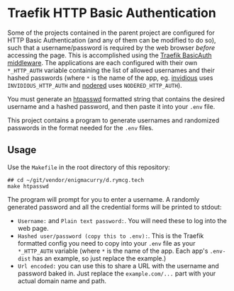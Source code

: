 # Traefik HTTP Basic Authentication

Some of the projects contained in the parent project are configured for HTTP
Basic Authentication (and any of them can be modified to do so), such that a
username/password is required by the web browser *before* accessing the page.
This is accomplished using the [Traefik BasicAuth
middleware](https://doc.traefik.io/traefik/middlewares/http/basicauth/). The
applications are each configured with their own `*_HTTP_AUTH` variable
containing the list of allowed usernames and their hashed passwords (where `*`
is the name of the app, eg. [invidious](../invidious) uses `INVIDIOUS_HTTP_AUTH`
and [nodered](../nodered) uses `NODERED_HTTP_AUTH`).

You must generate an [htpasswd](https://man.archlinux.org/man/htpasswd.1)
formatted string that contains the desired username and a hashed password, and
then paste it into your `.env` file.

This project contains a program to generate usernames and randomized passwords
in the format needed for the `.env` files.

## Usage

Use the `Makefile` in the root directory of this repository:

```
## cd ~/git/vendor/enigmacurry/d.rymcg.tech
make htpasswd
```

The program will prompt for you to enter a username. A randomly generated
password and all the credential forms will be printed to stdout:

 * `Username:` and `Plain text password:`. You will need these to log into the
   web page.
 * `Hashed user/password (copy this to .env):`. This is the Traefik formatted
   config you need to copy into your `.env` file as your `*_HTTP_AUTH` variable
   (where `*` is the name of the app. Each app's `.env-dist` has an example, so
   just replace the example.)
 * `Url encoded:` you can use this to share a URL with the username and password
   baked in. Just replace the `example.com/...` part with your actual domain
   name and path.
